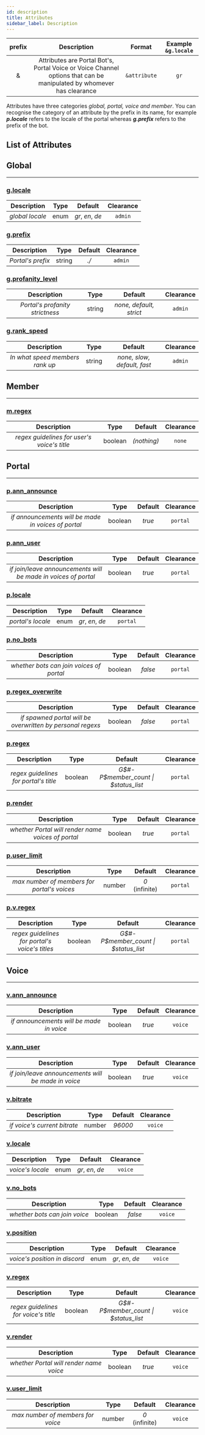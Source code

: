 ```yaml
---
id: description
title: Attributes
sidebar_label: Description
---
```


| prefix |                                                     Description                                                      |    Format    | Example `&g.locale` |
| :----: | :------------------------------------------------------------------------------------------------------------------: | :----------: | :-----------------: |
|   &    | Attributes are Portal Bot's, Portal Voice or Voice Channel options that can be manipulated by whomever has clearance | `&attribute` |        `gr`         |

Attributes have three categories _global, portal, voice and member_. You can recognise the category of an attribute by the prefix in its name, for example ___p.locale___ refers to the locale of the portal whereas ___g.prefix___ refers to the prefix of the bot.

## List of Attributes

## Global

---

### [g.locale](/docs/interpreter/objects/attributes/detailed/global/g.locale)

|   Description   | Type  |     Default      | Clearance |
| :-------------: | :---: | :--------------: | :-------: |
| _global locale_ | enum  | _gr_, _en_, _de_ |  `admin`  |

### [g.prefix](/docs/interpreter/objects/attributes/detailed/global/g.prefix)

|    Description    |  Type  | Default | Clearance |
| :---------------: | :----: | :-----: | :-------: |
| _Portal's prefix_ | string |  _./_   |  `admin`  |

### [g.profanity_level](/docs/interpreter/objects/attributes/detailed/global/g.profanity_level)

|           Description           |  Type  |         Default         | Clearance |
| :-----------------------------: | :----: | :---------------------: | :-------: |
| _Portal's profanity strictness_ | string | _none, default, strict_ |  `admin`  |

### [g.rank_speed](/docs/interpreter/objects/attributes/detailed/global/g.rank_speed)

|           Description           |  Type  |           Default           | Clearance |
| :-----------------------------: | :----: | :-------------------------: | :-------: |
| _In what speed members rank up_ | string | _none, slow, default, fast_ |  `admin`  |

##  Member

---

### [m.regex](/docs/interpreter/objects/attributes/detailed/member/m.regex)

|                 Description                 |  Type   |   Default   | Clearance |
| :-----------------------------------------: | :-----: | :---------: | :-------: |
| _regex guidelines for user's voice's title_ | boolean | _(nothing)_ |  `none`   |

## Portal

---

### [p.ann_announce](/docs/interpreter/objects/attributes/detailed/portal/p.ann_announce)

|                     Description                     |  Type   | Default | Clearance |
| :-------------------------------------------------: | :-----: | :-----: | :-------: |
| _if announcements will be made in voices of portal_ | boolean | _true_  | `portal`  |
 
### [p.ann_user](/docs/interpreter/objects/attributes/detailed/portal/p.ann_user)

|                          Description                           |  Type   | Default | Clearance |
| :------------------------------------------------------------: | :-----: | :-----: | :-------: |
| _if join/leave announcements will be made in voices of portal_ | boolean | _true_  | `portal`  |

### [p.locale](/docs/interpreter/objects/attributes/detailed/portal/p.locale)

|    Description    | Type  |     Default      | Clearance |
| :---------------: | :---: | :--------------: | :-------: |
| _portal's locale_ | enum  | _gr_, _en_, _de_ | `portal`  |

### [p.no_bots](/docs/interpreter/objects/attributes/detailed/portal/p.no_bots)

|               Description                |  Type   | Default | Clearance |
| :--------------------------------------: | :-----: | :-----: | :-------: |
| _whether bots can join voices of portal_ | boolean | _false_ | `portal`  |

### [p.regex_overwrite](/docs/interpreter/objects/attributes/detailed/portal/p.regex_overwrite)

|                        Description                         |  Type   | Default | Clearance |
| :--------------------------------------------------------: | :-----: | :-----: | :-------: |
| _if spawned portal will be overwritten by personal regexs_ | boolean | _false_ | `portal`  |

### [p.regex](/docs/interpreter/objects/attributes/detailed/portal/p.regex)

|              Description              |  Type   |                Default                 | Clearance |
| :-----------------------------------: | :-----: | :------------------------------------: | :-------: |
| _regex guidelines for portal's title_ | boolean | _G$#-P$member\_count \| $status\_list_ | `portal`  |

### [p.render](/docs/interpreter/objects/attributes/detailed/portal/p.render)

|                    Description                     |  Type   | Default | Clearance |
| :------------------------------------------------: | :-----: | :-----: | :-------: |
| _whether Portal will render name voices of portal_ | boolean | _true_  | `portal`  |

### [p.user_limit](/docs/interpreter/objects/attributes/detailed/portal/p.user_limit)

|                 Description                 |  Type  |    Default     | Clearance |
| :-----------------------------------------: | :----: | :------------: | :-------: |
| _max number of members for portal's voices_ | number | _0_ (infinite) | `portal`  |

### [p.v.regex](/docs/interpreter/objects/attributes/detailed/portal/p.v.regex)

|                  Description                   |  Type   |                Default                 | Clearance |
| :--------------------------------------------: | :-----: | :------------------------------------: | :-------: |
| _regex guidelines for portal's voice's titles_ | boolean | _G$#-P$member\_count \| $status\_list_ | `portal`  |

## Voice

---

### [v.ann_announce](/docs/interpreter/objects/attributes/detailed/voice/v.ann_announce)

|               Description                |  Type   | Default | Clearance |
| :--------------------------------------: | :-----: | :-----: | :-------: |
| _if announcements will be made in voice_ | boolean | _true_  |  `voice`  |

### [v.ann_user](/docs/interpreter/objects/attributes/detailed/voice/v.ann_user)

|                     Description                     |  Type   | Default | Clearance |
| :-------------------------------------------------: | :-----: | :-----: | :-------: |
| _if join/leave announcements will be made in voice_ | boolean | _true_  |  `voice`  |

### [v.bitrate](/docs/interpreter/objects/attributes/detailed/voice/v.bitrate)

|         Description          |  Type  | Default | Clearance |
| :--------------------------: | :----: | :-----: | :-------: |
| _if voice's current bitrate_ | number | _96000_ |  `voice`  |

### [v.locale](/docs/interpreter/objects/attributes/detailed/voice/v.locale)

|   Description    | Type  |     Default      | Clearance |
| :--------------: | :---: | :--------------: | :-------: |
| _voice's locale_ | enum  | _gr_, _en_, _de_ |  `voice`  |

### [v.no_bots](/docs/interpreter/objects/attributes/detailed/voice/v.no_bots)

|          Description          |  Type   | Default | Clearance |
| :---------------------------: | :-----: | :-----: | :-------: |
| _whether bots can join voice_ | boolean | _false_ |  `voice`  |

### [v.position](/docs/interpreter/objects/attributes/detailed/voice/v.position)

|          Description          | Type  |     Default      | Clearance |
| :---------------------------: | :---: | :--------------: | :-------: |
| _voice's position in discord_ | enum  | _gr_, _en_, _de_ |  `voice`  |

### [v.regex](/docs/interpreter/objects/attributes/detailed/voice/v.regex)

|             Description              |  Type   |                Default                 | Clearance |
| :----------------------------------: | :-----: | :------------------------------------: | :-------: |
| _regex guidelines for voice's title_ | boolean | _G$#-P$member\_count \| $status\_list_ |  `voice`  |

### [v.render](/docs/interpreter/objects/attributes/detailed/voice/v.render)

|               Description               |  Type   | Default | Clearance |
| :-------------------------------------: | :-----: | :-----: | :-------: |
| _whether Portal will render name voice_ | boolean | _true_  |  `voice`  |

### [v.user_limit](/docs/interpreter/objects/attributes/detailed/voice/v.user_limit)

|            Description            |  Type  |    Default     | Clearance |
| :-------------------------------: | :----: | :------------: | :-------: |
| _max number of members for voice_ | number | _0_ (infinite) |  `voice`  |